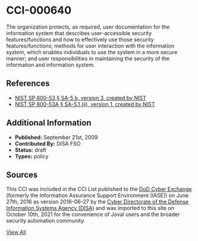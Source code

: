 # CCI-000640

The organization protects, as required, user documentation for the information system that describes user-accessible security features/functions and how to effectively use those security features/functions; methods for user interaction with the information system, which enables individuals to use the system in a more secure manner; and user responsibilities in maintaining the security of the information and information system.

## References ##

* [NIST SP 800-53 § SA-5 b, version 3, created by NIST](http://csrc.nist.gov/publications/PubsSPs.html)
* [NIST SP 800-53A § SA-5.1 (ii), version 1, created by NIST](http://csrc.nist.gov/publications/PubsSPs.html)


## Additional Information ##

* **Published:** September 21st, 2009
* **Contributed By:** DISA FSO
* **Status:** draft
* **Types:** policy

## Sources ##

This CCI was included in the CCI List published to the [DoD Cyber Exchange](https://public.cyber.mil/stigs/cci/)
(formerly the Information Assurance Support Environment (IASE)) on June 27th, 2016 as version
2016-06-27 by the [Cyber Directorate of the Defense Information Systems Agency (DISA)](https://public.cyber.mil/about-cyber/)
and was imported to this site on October 10th, 2021 for the convenience of Joval users and the broader
security automation community.

[View All](../README.md)
